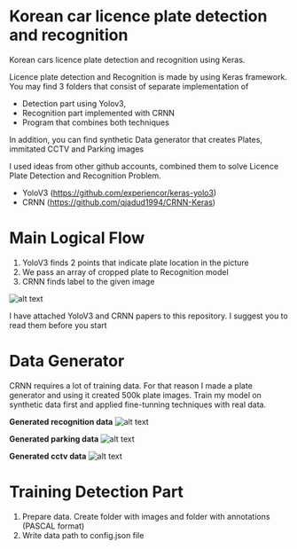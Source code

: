# Korean car licence plate detection and recognition
Korean cars licence plate detection and recognition using Keras.

Licence plate detection and Recognition is made by using Keras framework. 
You may find 3 folders that consist of separate implementation of 
* Detection part using Yolov3, 
* Recognition part implemented with CRNN 
* Program that combines both techniques

In addition, you can find synthetic Data generator that creates Plates, immitated CCTV and Parking images

I used ideas from other github accounts, combined them to solve Licence Plate Detection and Recognition Problem.
* YoloV3 (https://github.com/experiencor/keras-yolo3)
* CRNN (https://github.com/qjadud1994/CRNN-Keras)


# Main Logical Flow
1. YoloV3 finds 2 points that indicate plate location in the picture 
2. We pass an array of cropped plate to Recognition model
3. CRNN finds label to the given image

![alt text](https://github.com/azizsiyaev/korean_car_licence_plate_detection_and_recognition/blob/master/Readme%20pics/model.png)

I have attached YoloV3 and CRNN papers to this repository. I suggest you to read them before you start


# Data Generator
CRNN requires a lot of training data. For that reason I made a plate generator and using it created 500k plate images. 
Train my model on synthetic data first and applied fine-tunning techniques with real data.


**Generated recognition data**
![alt text](https://github.com/azizsiyaev/korean_car_licence_plate_detection_and_recognition/blob/master/Readme%20pics/generated%20plates.png)


**Generated parking data** 
![alt text](https://github.com/azizsiyaev/korean_car_licence_plate_detection_and_recognition/blob/master/Readme%20pics/generated%20parking%20cars.png)


**Generated cctv data** 
![alt text](https://github.com/azizsiyaev/korean_car_licence_plate_detection_and_recognition/blob/master/Readme%20pics/generated%20cctv%20cars.png)

# Training Detection Part
1. Prepare data. Create folder with images and folder with annotations (PASCAL format)
2. Write data path to config.json file



